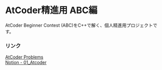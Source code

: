 # AtCoder精進用 ABC編
AtCoder Beginner Contest (ABC)をC++で解く、個人精進用プロジェクトです。

### リンク
[AtCoder Problems](https://kenkoooo.com/atcoder/#/table/Jikky1618)  
[Notion - 01_Atcoder](https://www.notion.so/01_Atcoder-2a3deb8db583488c89873d1cab66d867)